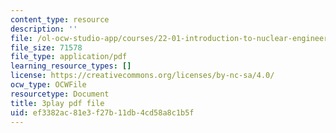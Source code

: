 ```yaml
---
content_type: resource
description: ''
file: /ol-ocw-studio-app/courses/22-01-introduction-to-nuclear-engineering-and-ionizing-radiation-fall-2016/ef3382ac81e3f27b11db4cd58a8c1b5f_qAVtgc3I6ig.pdf
file_size: 71578
file_type: application/pdf
learning_resource_types: []
license: https://creativecommons.org/licenses/by-nc-sa/4.0/
ocw_type: OCWFile
resourcetype: Document
title: 3play pdf file
uid: ef3382ac-81e3-f27b-11db-4cd58a8c1b5f
---
```

